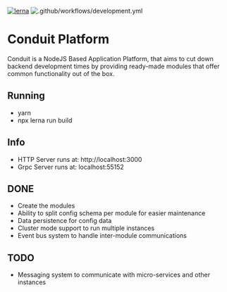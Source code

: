 [![lerna](https://img.shields.io/badge/maintained%20with-lerna-cc00ff.svg)](https://lerna.js.org/)
![.github/workflows/development.yml](https://github.com/Quintessential-SFT/conduit/workflows/.github/workflows/development.yml/badge.svg?branch=master)

# Conduit Platform

Conduit is a NodeJS Based Application Platform, that aims to cut down backend development times
by providing ready-made modules that offer common functionality out of the box.

## Running

- yarn
- npx lerna run build

## Info

- HTTP Server runs at: http://localhost:3000
- Grpc Server runs at: localhost:55152

## DONE

- Create the modules
- Ability to split config schema per module for easier maintenance
- Data persistence for config data
- Cluster mode support to run multiple instances
- Event bus system to handle inter-module communications

## TODO

- Messaging system to communicate with micro-services and other instances

